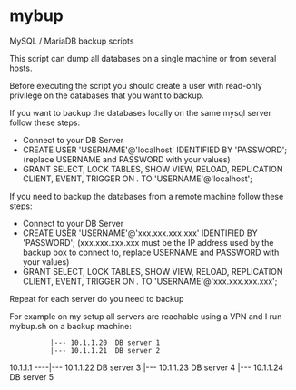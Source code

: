 # mybup
MySQL / MariaDB backup scripts

This script can dump all databases on a single machine or from several hosts.

Before executing the script you should create a user with read-only privilege on the databases that you want to backup.

If you want to backup the databases locally on the same mysql server follow these steps:
 * Connect to your DB Server
 * CREATE USER 'USERNAME'@'localhost' IDENTIFIED BY 'PASSWORD'; (replace USERNAME and PASSWORD with your values)
 * GRANT SELECT, LOCK TABLES, SHOW VIEW, RELOAD, REPLICATION CLIENT, EVENT, TRIGGER ON *.* TO 'USERNAME'@'localhost';

If you need to backup the databases from a remote machine follow these steps:
 * Connect to your DB Server
 * CREATE USER 'USERNAME'@'xxx.xxx.xxx.xxx' IDENTIFIED BY 'PASSWORD'; (xxx.xxx.xxx.xxx must be the IP address used by the backup box to connect to, replace USERNAME and PASSWORD with your values)
 * GRANT SELECT, LOCK TABLES, SHOW VIEW, RELOAD, REPLICATION CLIENT, EVENT, TRIGGER ON *.* TO 'USERNAME'@'xxx.xxx.xxx.xxx';

Repeat for each server do you need to backup

For example on my setup all servers are reachable using a VPN and I run mybup.sh on a backup machine:

              |--- 10.1.1.20  DB server 1
              |--- 10.1.1.21  DB server 2
 10.1.1.1 ----|--- 10.1.1.22  DB server 3
              |--- 10.1.1.23  DB server 4
              |--- 10.1.1.24  DB server 5
